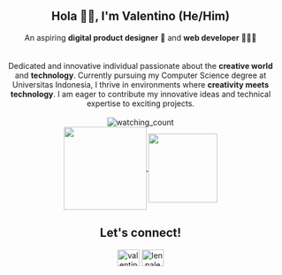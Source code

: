 <!-- Heading -->
<h2 align="center">
  Hola 🙋‍♂️, I'm Valentino (He/Him)
</h2>

<!-- Short Description -->
<p align="center">
  An aspiring <b>digital product designer</b> 🎨 and <b>web developer</b> 👷🏻‍♂️
</p>

<!-- Description -->
<p align="center" style="padding-top:20px">
  Dedicated and innovative individual passionate about the <b>creative world</b> and <b>technology</b>. Currently pursuing my Computer Science degree at Universitas Indonesia, I thrive in environments where <b>creativity meets technology</b>. I am eager to contribute my innovative ideas and technical expertise to exciting projects. <br /> <br />
<a align="center"> 
  <img src="https://komarev.com/ghpvc/?username=soydoradesu&color=brightgreen" alt="watching_count" />
</a> <br />
<a href="https://github.com/soydoradesu">
    <img height=150 align="center" src="https://github-readme-stats.vercel.app/api?username=soydoradesu&theme=transparent&rank_icon=github&card_width=430&hide_border=true&title_color=ffffff&text_color=909090&hide_title=true&border_color=909090"/>
<a href="https://github.com/soydoradesu">
    <img height=125 align="center" src="https://github-readme-stats.vercel.app/api/top-langs?username=soydoradesu&layout=compact&langs_count=10&theme=transparent&hide_title=true&title_color=ffffff&text_color=909090&border_color=909090&card_width=460&hide_border=true&size_weight=0.5&count_weight=0.5&hide=cmake,dockerfile,shell,css" />
</a>

<!-- Connect -->
<h2 align="center">
  Let's connect!
</h2>
<p align="center">
<a href="https://linkedin.com/in/valentinokim" target="blank"><img align="center" src="https://raw.githubusercontent.com/rahuldkjain/github-profile-readme-generator/master/src/images/icons/Social/linked-in-alt.svg" alt="valentinokim" height="30" width="40" /></a>
<a href="https://instagram.com/lenpalen" target="blank"><img align="center" src="https://raw.githubusercontent.com/rahuldkjain/github-profile-readme-generator/master/src/images/icons/Social/instagram.svg" alt="lenpalen" height="30" width="40" /></a>
</p>
